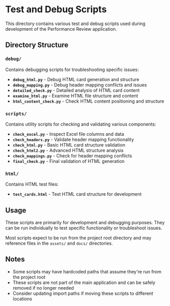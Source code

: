 # Test and Debug Scripts

This directory contains various test and debug scripts used during development of the Performance Review application.

## Directory Structure

### `debug/`
Contains debugging scripts for troubleshooting specific issues:

- **`debug_html.py`** - Debug HTML card generation and structure
- **`debug_mapping.py`** - Debug header mapping conflicts and issues
- **`detailed_check.py`** - Detailed analysis of HTML card content
- **`examine_html.py`** - Examine HTML file structure and content
- **`html_content_check.py`** - Check HTML content positioning and structure

### `scripts/`
Contains utility scripts for checking and validating various components:

- **`check_excel.py`** - Inspect Excel file columns and data
- **`check_headers.py`** - Validate header mapping functionality
- **`check_html.py`** - Basic HTML card structure validation
- **`check_html2.py`** - Advanced HTML structure analysis
- **`check_mappings.py`** - Check for header mapping conflicts
- **`final_check.py`** - Final validation of HTML generation

### `html/`
Contains HTML test files:

- **`test_cards.html`** - Test HTML card structure for development

## Usage

These scripts are primarily for development and debugging purposes. They can be run individually to test specific functionality or troubleshoot issues.

Most scripts expect to be run from the project root directory and may reference files in the `assets/` and `docs/` directories.

## Notes

- Some scripts may have hardcoded paths that assume they're run from the project root
- These scripts are not part of the main application and can be safely removed if no longer needed
- Consider updating import paths if moving these scripts to different locations
